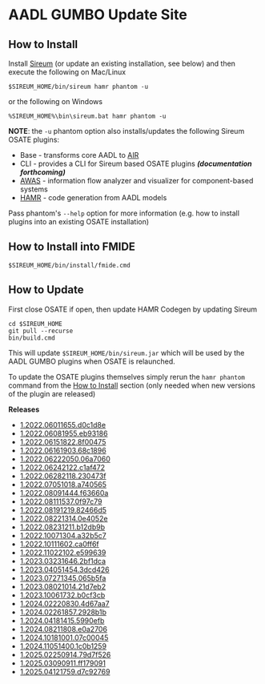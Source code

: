 # AADL GUMBO Update Site

## How to Install

Install [Sireum](https://github.com/sireum/kekinian#installing) (or update an existing installation, see below) and then execute the following on Mac/Linux

```
$SIREUM_HOME/bin/sireum hamr phantom -u
```

or the following on Windows

```
%SIREUM_HOME%\bin\sireum.bat hamr phantom -u
```

**NOTE**: the ``-u`` phantom option also installs/updates the following Sireum OSATE plugins:
* Base - transforms core AADL to [AIR](https://github.com/sireum/air)
* CLI - provides a CLI for Sireum based OSATE plugins ***(documentation forthcoming)***
* [AWAS](https://awas.sireum.org/) - information flow analyzer and visualizer for component-based systems
* [HAMR](https://hamr.sireum.org) - code generation from AADL models

Pass phantom's ``--help`` option for more information (e.g. how to install plugins into an existing OSATE installation)

## How to Install into FMIDE

```
$SIREUM_HOME/bin/install/fmide.cmd
```

## How to Update

First close OSATE if open, then update HAMR Codegen by updating Sireum

```
cd $SIREUM_HOME
git pull --recurse
bin/build.cmd
```

This will update ``$SIREUM_HOME/bin/sireum.jar`` which will be used by the AADL GUMBO plugins when OSATE is relaunched.

To update the OSATE plugins themselves simply rerun the ``hamr phantom`` command from the
[How to Install](#how-to-install) section (only needed when new versions of the plugin are released)


**Releases**

- [1.2022.06011655.d0c1d8e](1.2022.06011655.d0c1d8e)
- [1.2022.06081955.eb93186](1.2022.06081955.eb93186)
- [1.2022.06151822.8f00475](1.2022.06151822.8f00475)
- [1.2022.06161903.68c1896](1.2022.06161903.68c1896)
- [1.2022.06222050.06a7060](1.2022.06222050.06a7060)
- [1.2022.06242122.c1af472](1.2022.06242122.c1af472)
- [1.2022.06282118.230473f](1.2022.06282118.230473f)
- [1.2022.07051018.a740565](1.2022.07051018.a740565)
- [1.2022.08091444.f63660a](1.2022.08091444.f63660a)
- [1.2022.08111537.0f97c79](1.2022.08111537.0f97c79)
- [1.2022.08191219.82466d5](1.2022.08191219.82466d5)
- [1.2022.08221314.0e4052e](1.2022.08221314.0e4052e)
- [1.2022.08231211.b12db9b](1.2022.08231211.b12db9b)
- [1.2022.10071304.a32b5c7](1.2022.10071304.a32b5c7)
- [1.2022.10111602.ca0ff6f](1.2022.10111602.ca0ff6f)
- [1.2022.11022102.e599639](1.2022.11022102.e599639)
- [1.2023.03231646.2bf1dca](1.2023.03231646.2bf1dca)
- [1.2023.04051454.3dcd426](1.2023.04051454.3dcd426)
- [1.2023.07271345.065b5fa](1.2023.07271345.065b5fa)
- [1.2023.08021014.21d7eb2](1.2023.08021014.21d7eb2)
- [1.2023.10061732.b0cf3cb](1.2023.10061732.b0cf3cb)
- [1.2024.02220830.4d67aa7](1.2024.02220830.4d67aa7)
- [1.2024.02261857.2928b1b](1.2024.02261857.2928b1b)
- [1.2024.04181415.5990efb](1.2024.04181415.5990efb)
- [1.2024.08211808.e0a2706](1.2024.08211808.e0a2706)
- [1.2024.10181001.07c00045](1.2024.10181001.07c00045)
- [1.2024.11051400.1c0b1259](1.2024.11051400.1c0b1259)
- [1.2025.02250914.79d7f526](1.2025.02250914.79d7f526)
- [1.2025.03090911.ff179091](1.2025.03090911.ff179091)
- [1.2025.04121759.d7c92769](1.2025.04121759.d7c92769)
